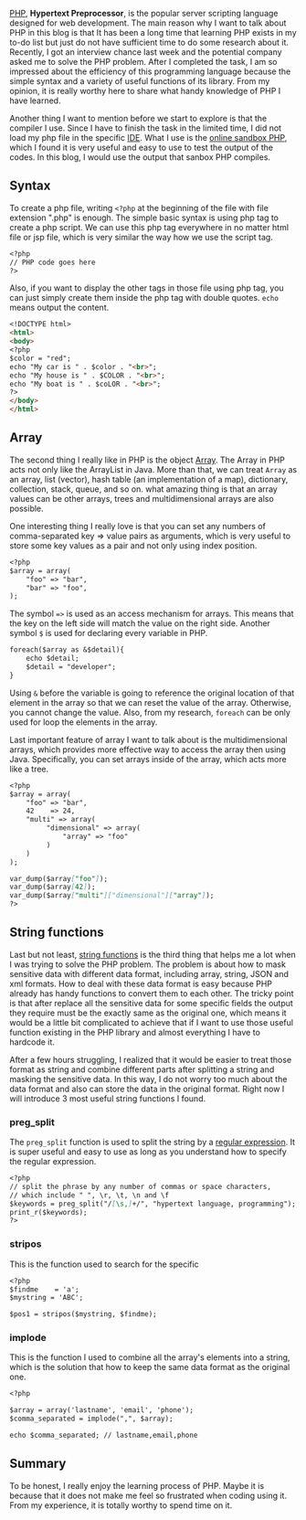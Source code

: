[PHP](https://en.wikipedia.org/wiki/PHP), **Hypertext Preprocessor**, is the popular server scripting language designed for web development. The main reason why I want to talk about PHP in this blog is that It has been a long time that learning PHP exists in my to-do list but just do not have sufficient time to do some research about it. Recently, I got an interview chance last week and the potential company asked me to solve the PHP problem. After I completed the task, I am so impressed about the efficiency of this programming language because the simple syntax and a variety of useful functions of its library. From my opinion, it is really worthy here to share what handy knowledge of PHP I have learned.

Another thing I want to mention before we start to explore is that the compiler I use. Since I have to finish the task in the limited time, I did not load my php file in the specific [IDE](https://en.wikipedia.org/wiki/Integrated_development_environment). What I use is the [online sandbox PHP](http://sandbox.onlinephpfunctions.com/), which I found it is very useful and easy to use to test the output of the codes. In this blog, I would use the output that sanbox PHP compiles.

## Syntax

To create a php file, writing `<?php` at the beginning of the file with file extension ".php" is enough. The simple basic syntax is using php tag to create a php script. We can use this php tag everywhere in no matter html file or jsp file, which is very similar the way how we use the script tag. 

```markdown
<?php
// PHP code goes here
?>
```

Also, if you want to display the other tags in those file using php tag, you can just simply create them inside the php tag with double quotes. `echo` means output the content.

```markdown
<!DOCTYPE html>
<html>
<body>
<?php
$color = "red";
echo "My car is " . $color . "<br>";
echo "My house is " . $COLOR . "<br>";
echo "My boat is " . $coLOR . "<br>";
?>
</body>
</html>
```

## Array

The second thing I really like in PHP is the object [Array](https://www.php.net/manual/en/language.types.array.php). The Array in PHP acts not only like the ArrayList in Java. More than that, we can treat `Array` as an array, list (vector), hash table (an implementation of a map), dictionary, collection, stack, queue, and so on. what amazing thing is that an array values can be other arrays, trees and multidimensional arrays are also possible.

One interesting thing I really love is that you can set any numbers of comma-separated key => value pairs as arguments, which is very useful to store some key values as a pair and not only using index position.

```markdown
<?php
$array = array(
    "foo" => "bar",
    "bar" => "foo",
);
```

The symbol `=>` is used as an access mechanism for arrays. This means that the key on the left side will match the value on the right side. Another symbol `$` is used for declaring every variable in PHP.

```markdown
foreach($array as &$detail){
    echo $detail;
    $detail = "developer";
}
```

Using `&` before the variable is going to reference the original location of that element in the array so that we can reset the value of the array. Otherwise, you cannot change the value. Also, from my research, `foreach` can be only used for loop the elements in the array.

Last important feature of array I want to talk about is the multidimensional arrays, which provides more effective way to access the array then using Java. Specifically, you can set arrays inside of the array, which acts more like a tree.

```markdown
<?php
$array = array(
    "foo" => "bar",
    42    => 24,
    "multi" => array(
         "dimensional" => array(
             "array" => "foo"
         )
    )
);

var_dump($array["foo"]);
var_dump($array[42]);
var_dump($array["multi"]["dimensional"]["array"]);
?>
```

## String functions

Last but not least, [string functions](https://www.php.net/ref.strings) is the third thing that helps me a lot when I was trying to solve the PHP problem. The problem is about how to mask sensitive data with different data format, including array, string, JSON and xml formats. How to deal with these data format is easy because PHP already has handy functions to convert them to each other. The tricky point is that after replace all the sensitive data for some specific fields the output they require must be the exactly same as the original one, which means it would be a little bit complicated to achieve that if I want to use those useful function existing in the PHP library and almost everything I have to hardcode it. 

After a few hours struggling, I realized that it would be easier to treat those format as string and combine different parts after splitting a string and masking the sensitive data. In this way, I do not worry too much about the data format and also can store the data in the original format. Right now I will introduce 3 most useful string functions I found.

### preg_split

The `preg_split` function is used to split the string by a [regular expression](https://en.wikipedia.org/wiki/Regular_expression). It is super useful and easy to use as long as you understand how to specify the regular expression.

```markdown
<?php
// split the phrase by any number of commas or space characters,
// which include " ", \r, \t, \n and \f
$keywords = preg_split("/[\s,]+/", "hypertext language, programming");
print_r($keywords);
?>
```

### stripos

This is the function used to search for the specific 

```markdown
<?php
$findme    = 'a';
$mystring = 'ABC';

$pos1 = stripos($mystring, $findme);
```

### implode

This is the function I used to combine all the array's elements into a string, which is the solution that how to keep the same data format as the original one.

```markdown
<?php

$array = array('lastname', 'email', 'phone');
$comma_separated = implode(",", $array);

echo $comma_separated; // lastname,email,phone
```

## Summary

To be honest, I really enjoy the learning process of PHP. Maybe it is because that it does not make me feel so frustrated when coding using it. From my experience, it is totally worthy to spend time on it.
